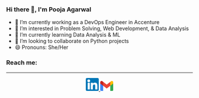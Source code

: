 ### Hi there 👋, I'm Pooja Agarwal

- 🔭 I’m currently working as a DevOps Engineer in Accenture
- 👀 I’m interested in Problem Solving, Web Development, & Data Analysis
- 🌱 I’m currently learning Data Analysis & ML
- 👯 I’m looking to collaborate on Python projects
- 😄 Pronouns: She/Her
### Reach me: <br>
***
<center><a href="https://www.linkedin.com/in/er-pooja-agarwal"> <img src="images/linkedin.png"  alt = "LinkedIn logo" width=35px> </a>
<a href="mailto:poojaagarwal249@gmail.com"> <img src="images/gmail.png"  alt = "Gmail logo" width=35px> </a></center>

<!--
**Hash-PJ/Hash-PJ** is a ✨ _special_ ✨ repository because its `README.md` (this file) appears on your GitHub profile.
- 💬 Ask me about ...
- ⚡ Fun fact: ...
-->
